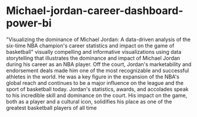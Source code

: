 # Michael-jordan-career-dashboard-power-bi
"Visualizing the dominance of Michael Jordan: A data-driven analysis of the six-time NBA champion's career statistics and impact on the game of basketball"
visually compelling and informative visualizations using data storytelling that illustrates the dominance and impact of Michael Jordan during his career as an NBA player.
Off the court, Jordan's marketability and endorsement deals made him one of the most recognizable and successful athletes in the world. He was a key figure in the expansion of the NBA's global reach and continues to be a major influence on the league and the sport of basketball today.
Jordan's statistics, awards, and accolades speak to his incredible skill and dominance on the court. His impact on the game, both as a player and a cultural icon, solidifies his place as one of the greatest basketball players of all time

